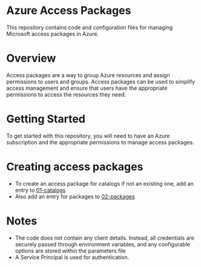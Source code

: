 # Azure Access Packages
This repository contains code and configuration files for managing Microsoft access packages in Azure.


# Overview
Access packages are a way to group Azure resources and assign permissions to users and groups. Access packages can be used to simplify access management and ensure that users have the appropriate permissions to access the resources they need.


# Getting Started
To get started with this repository, you will need to have an Azure subscription and the appropriate permissions to manage access packages.


# Creating access packages

- To create an access package for catalogs if not an existing one, add an entry to [01-catalogs](entitlement/01-catalogs.tf)
- Also add an entry for packages to [02-packages](entitlement/02-packages.tf)


# Notes
- The code does not contain any client details. Instead, all credentials are securely passed through environment variables, and any configurable options are stored within the parameters file
- A Service Principal is used for authentication.